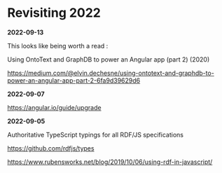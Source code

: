 # Revisiting 2022

**2022-09-13**

This looks like being worth a read :

Using OntoText and GraphDB to power an Angular app (part 2) (2020)

https://medium.com/@elvin.dechesne/using-ontotext-and-graphdb-to-power-an-angular-app-part-2-6fa9d39629d6

**2022-09-07**

https://angular.io/guide/upgrade

**2022-09-05**

Authoritative TypeScript typings for all RDF/JS specifications

https://github.com/rdfjs/types

https://www.rubensworks.net/blog/2019/10/06/using-rdf-in-javascript/
